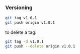 ### Versioning

```bash
git tag v1.0.1
git push origin v1.0.1
```
to delete a tag:
```bash
git tag -d v1.0.1
git push --delete origin v1.0.1
```